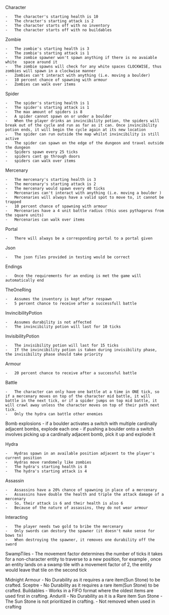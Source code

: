 Character

    -   The character's starting health is 10
    -   The chracter's starting attack is 2
    -   The character starts off with no inventory
    -   The character starts off with no buildables

Zombie

    -   The zombie's starting health is 3
    -   The zombie's starting attack is 1
    -   The zombie spawner won't spawn anything if there is no avaiable white   space around it
    -   The zombie spawns will check for any white spaces CLOCKWISE, thus zombies will spawn in a clockwise manner 
    -   Zombies can't interact with anything (i.e. moving a boulder)
    -   10 percent chance of spawning with armour
    -   Zombies can walk over items

Spider

    -   The spider's starting health is 1
    -   The spider's starting attack is 1
    -   The max amount of spiders is 8
    -   A spider cannot spawn on or under a boulder
    -   When the player drinks an invincibility potion, the spiders will break out of the cycle and run as far as it can. Once invincibility potion ends, it will begin the cycle again at its new location
    -   The spider can run outside the map whilst invincibility is still active
    -   The spider can spawn on the edge of the dungeon and travel outside the dungeon
    -   Spiders spawn every 25 ticks
    -   spiders cant go through doors
    -   spiders can walk over items

Mercenary

    -   The mercenary's starting health is 3
    -   The mercenary's starting attack is 2
    -   The mercenary would spawn every 40 ticks
    -   Mercenaries can't interact with anything (i.e. moving a boulder )
    -   Mercenaries will always have a valid spot to move to, it cannot be trapped
    -   10 percent chance of spawning with armour
    -   Mercenaries have a 4 unit battle radius (this uses pythagorus from the square units)
    -   Mercenaries can walk over items


Portal 

    -   There will always be a corresponding portal to a portal given

Json

    -   The json files provided in testing would be correct

Endings 

    -   Once the requirements for an ending is met the game will automatically end  

TheOneRing

    -   Assumes the inventory is kept after respawn
    -   5 percent chance to receive after a successfull battle

InvincibilityPotion

    -   Assumes durability is not affected
    -   The invincibility potion will last for 10 ticks

InvisibilityPotion

    -   The invisibility potion will last for 15 ticks
    -   If the invincibility potion is taken during invisibility phase, the invisibility phase should take priority

Armour

    -   20 percent chance to receive after a successful battle

Battle

    -   The character can only have one battle at a time in ONE tick, so if a mercenary moves on top of the character mid battle, it will battle in the next tick, or if a spider jumps on top mid battle, it will crawl away unless the character moves on top of their path next tick.
    -   Only the hydra can battle other enemies

Bomb explosions
    -   if a boulder activates a switch with multiple cardinally adjacent bombs, explode each one
    -   if pushing a boulder onto a switch involves picking up a cardinally adjacent bomb, pick it up and explode it

Hydra

    -   Hydras spawn in an available position adjacent to the player's current position
    -   Hydras move randomely like zombies
    -   The hydra's starting health is 8
    -   The hydra's starting attack is 4

Assassin

    -   Assassins have a 20% chance of spawning in place of a mercenary 
    -   Assassins have double the health and triple the attack damage of a mercenary 
    -   So, their attack is 6 and their health is also 6
    -   Because of the nature of assassins, they do not wear armour

Interacting

    -   The player needs two gold to bribe the mercenary 
    -   Only swords can destory the spawner (it doesn't make sense for bows to)
    -   When destroying the spawner, it removes one durability off the sword

SwampTiles
    -   The movement factor determines the number of ticks it takes for a non-character entity to traverse to
    a new position, for example , once an entity lands on a swamp tile with a movement factor of 2, the entity would leave that tile on the second tick

Midnight Armour
    -   No Durability as it requires a rare item(Sun Stone) to be crafted.
Sceptre
    -   No Durability as it requires a rare item(Sun Stone) to be crafted.
Buildables
    -   Works in a FIFO format where the oldest items are used first in crafting.
Andurill
    -   No Durability as it is a Rare item
Sun Stone
    -   The Sun Stone is not prioritized in crafting.
    -   Not removed when used in crafting

